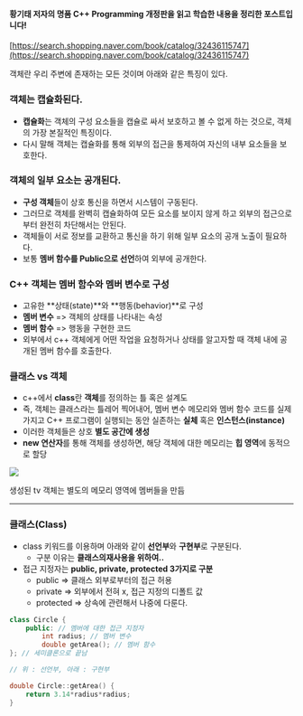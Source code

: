 #### **황기태 저자의 **명품 C++ Programming 개정판을 읽고 학습한 내용을 정리한 포스트입니다!****

[https://search.shopping.naver.com/book/catalog/32436115747](https://search.shopping.naver.com/book/catalog/32436115747)

객체란 우리 주변에 존재하는 모든 것이며 아래와 같은 특징이 있다.

### **객체는 캡슐화된다.**

- **캡슐화**는 객체의 구성 요소들을 캡슐로 싸서 보호하고 볼 수 없게 하는 것으로, 객체의 가장 본질적인 특징이다.
- 다시 말해 객체는 캡슐화를 통해 외부의 접근을 통제하여 자신의 내부 요소들을 보호한다.

### **객체의 일부 요소는 공개된다.**

- **구성 객체**들이 상호 통신을 하면서 시스템이 구동된다.
- 그러므로 객체를 완벽히 캡슐화하여 모든 요소를 보이지 않게 하고 외부의 접근으로부터 완전히 차단해서는 안된다.
- 객체들이 서로 정보를 교환하고 통신을 하기 위해 일부 요소의 공개 노출이 필요하다.
- 보통 **멤버 함수를 Public으로 선언**하여 외부에 공개한다.

### **C++ 객체는 멤버 함수와 멤버 변수로 구성**

- 고유한 **상태(state)**와 **행동(behavior)**로 구성
- **멤버 변수** => 객체의 상태를 나타내는 속성
- **멤버 함수** => 행동을 구현한 코드
- 외부에서 c++ 객체에게 어떤 작업을 요청하거나 상태를 알고자할 때 객체 내에 공개된 멤버 함수를 호출한다.

### **클래스 vs 객체**

- c++에서 **class**란 **객체**를 정의하는 틀 혹은 설계도
- 즉, 객체는 클래스라는 틀레어 찍어내어, 멤버 변수 메모리와 멤버 함수 코드를 실제 가지고 C++ 프로그램이 실행되는 동안 실존하는 **실체** 혹은 **인스턴스(instance)**
- 이러한 객체들은 상호 **별도 공간에 생성**
- **new 연산자**를 통해 객체를 생성하면, 해당 객체에 대한 메모리는 **힙 영역**에 동적으로 할당

![](https://blog.kakaocdn.net/dn/yQ1A0/btsA22Oy16D/hqkTZQG3E0bazv6uDuIWb1/img.png)

생성된 tv 객체는 별도의 메모리 영역에 멤버들을 만듬

---

### **클래스(Class)**

- class 키워드를 이용하며 아래와 같이 **선언부**와 **구현부**로 구분된다.
    - 구분 이유는 **클래스의재사용을 위하여..**
- 접근 지정자는 **public, private, protected 3가지로 구분**
    - public => 클래스 외부로부터의 접근 허용
    - private => 외부에서 전혀 x, 접근 지정의 디폴트 값
    - protected => 상속에 관련해서 나중에 다룬다.

```c++
class Circle {
    public: // 멤버에 대한 접근 지정자
        int radius; // 멤버 변수
        double getArea(); // 멤버 함수
}; // 세미클론으로 끝남

// 위 : 선언부, 아래 : 구현부

double Circle::getArea() {
    return 3.14*radius*radius;
}
```